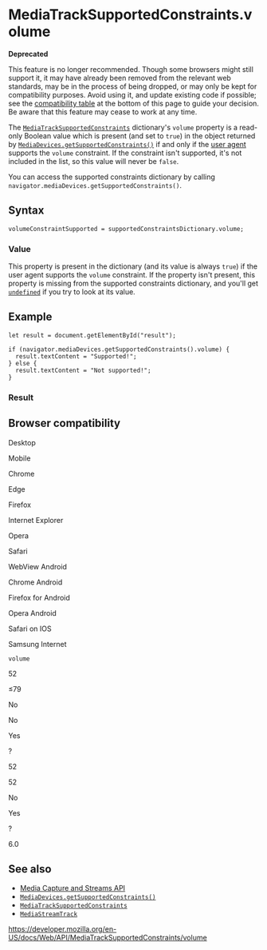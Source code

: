 # MediaTrackSupportedConstraints.volume

**Deprecated**

This feature is no longer recommended. Though some browsers might still support it, it may have already been removed from the relevant web standards, may be in the process of being dropped, or may only be kept for compatibility purposes. Avoid using it, and update existing code if possible; see the [compatibility table](#browser_compatibility) at the bottom of this page to guide your decision. Be aware that this feature may cease to work at any time.

The [`MediaTrackSupportedConstraints`](../mediatracksupportedconstraints) dictionary's `volume` property is a read-only Boolean value which is present (and set to `true`) in the object returned by [`MediaDevices.getSupportedConstraints()`](../mediadevices/getsupportedconstraints) if and only if the [user agent](https://developer.mozilla.org/en-US/docs/Glossary/User_agent) supports the `volume` constraint. If the constraint isn't supported, it's not included in the list, so this value will never be `false`.

You can access the supported constraints dictionary by calling `navigator.mediaDevices.getSupportedConstraints()`.

## Syntax

    volumeConstraintSupported = supportedConstraintsDictionary.volume;

### Value

This property is present in the dictionary (and its value is always `true`) if the user agent supports the `volume` constraint. If the property isn't present, this property is missing from the supported constraints dictionary, and you'll get [`undefined`](https://developer.mozilla.org/en-US/docs/Web/JavaScript/Reference/Global_Objects/undefined) if you try to look at its value.

## Example

    let result = document.getElementById("result");

    if (navigator.mediaDevices.getSupportedConstraints().volume) {
      result.textContent = "Supported!";
    } else {
      result.textContent = "Not supported!";
    }

### Result

## Browser compatibility

Desktop

Mobile

Chrome

Edge

Firefox

Internet Explorer

Opera

Safari

WebView Android

Chrome Android

Firefox for Android

Opera Android

Safari on IOS

Samsung Internet

`volume`

52

≤79

No

No

Yes

?

52

52

No

Yes

?

6.0

## See also

- [Media Capture and Streams API](../media_streams_api)
- [`MediaDevices.getSupportedConstraints()`](../mediadevices/getsupportedconstraints)
- [`MediaTrackSupportedConstraints`](../mediatracksupportedconstraints)
- [`MediaStreamTrack`](../mediastreamtrack)

<a href="https://developer.mozilla.org/en-US/docs/Web/API/MediaTrackSupportedConstraints/volume" class="_attribution-link">https://developer.mozilla.org/en-US/docs/Web/API/MediaTrackSupportedConstraints/volume</a>
